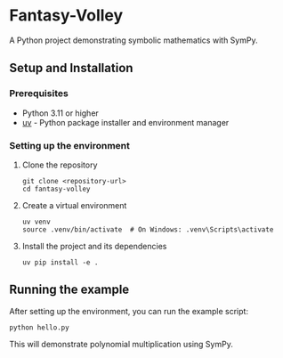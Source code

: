 # Fantasy-Volley

A Python project demonstrating symbolic mathematics with SymPy.

## Setup and Installation

### Prerequisites
- Python 3.11 or higher
- [uv](https://github.com/astral-sh/uv) - Python package installer and environment manager

### Setting up the environment
1. Clone the repository
   ```
   git clone <repository-url>
   cd fantasy-volley
   ```

2. Create a virtual environment
   ```
   uv venv
   source .venv/bin/activate  # On Windows: .venv\Scripts\activate
   ```

3. Install the project and its dependencies
   ```
   uv pip install -e .
   ```

## Running the example
After setting up the environment, you can run the example script:
```
python hello.py
```

This will demonstrate polynomial multiplication using SymPy.
